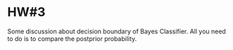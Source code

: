 # HW#3

Some discussion about decision boundary of Bayes Classifier. All you need to do is to compare the postprior probability.
